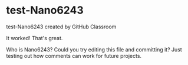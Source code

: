 # test-Nano6243
test-Nano6243 created by GitHub Classroom

It worked!  That's great.

Who is Nano6243?  Could you try editing this file and committing it?  Just testing out how comments can work for future projects.
